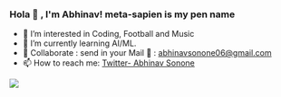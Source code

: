 ### Hola 👋 , I'm Abhinav! meta-sapien is my pen name 
- 👀 I’m interested in Coding, Football and Music
- 🌱 I’m currently learning AI/ML. 
- 💞️ Collaborate : send in your Mail 📧 : abhinavsonone06@gmail.com
- 📫 How to reach me: [Twitter- Abhinav Sonone](https://twitter.com/Abhinav_Sonone)


<img src= "https://github-readme-stats.vercel.app/api?username=meta-sapien&&show_icons=true&title_color=ffffff&icon_color=bb2acf&text_color=daf7dc&bg_color=151515">
<!---
meta-sapien/meta-sapien is a ✨ special ✨ repository because its `README.md` (this file) appears on your GitHub profile.
You can click the Preview link to take a look at your changes.
--->
